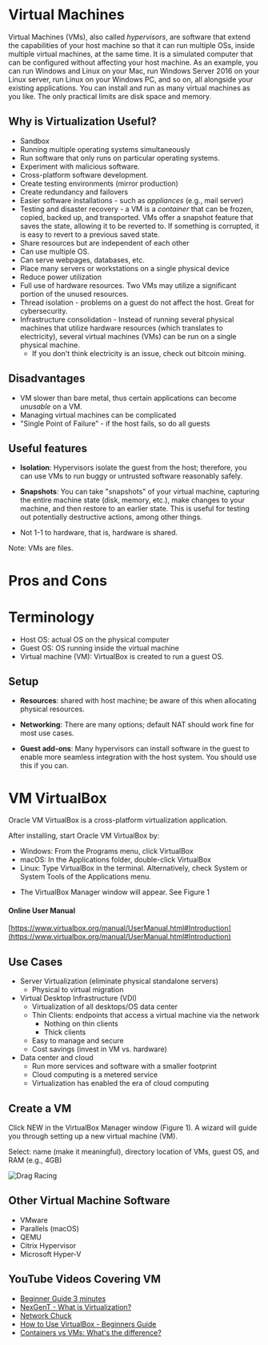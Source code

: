 <!--
layout: lecture
title: "Virtual Machines"
instructor: Quinlan, James
-->

# Virtual Machines

Virtual Machines (VMs), also called _hypervisors_, are software that extend the capabilities of your host machine so that it can run multiple OSs, inside multiple virtual machines, at the same time. It is a simulated computer that can be configured without affecting your host machine. As an example, you can run Windows and Linux on your Mac, run Windows Server 2016 on your Linux server, run Linux on your Windows PC, and so on, all alongside your existing applications. You can install and run as many virtual machines as you like. The only practical limits are disk space and memory.


## Why is Virtualization Useful?

* Sandbox
* Running multiple operating systems simultaneously
* Run software that only runs on particular operating systems.  
* Experiment with malicious software.
* Cross-platform software development.
* Create testing environments (mirror production)
* Create redundancy and failovers
* Easier software installations - such as _appliances_ (e.g., mail server)
* Testing and disaster recovery - a VM is a _container_ that can be frozen, copied, backed up, and transported. VMs offer a snapshot feature that saves the state, allowing it to be reverted to.  If something is corrupted, it is easy to revert to a previous saved state.
* Share resources but are independent of each other
* Can use multiple OS.
* Can serve webpages, databases, etc. 
* Place many servers or workstations on a single physical device 
* Reduce power utilization 
* Full use of hardware resources. Two VMs may utilize a significant portion of the unused resources.   
* Thread isolation - problems on a guest do not affect the host.  Great for cybersecurity.
* Infrastructure consolidation - Instead of running several physical machines that utilize hardware resources (which translates to electricity), several virtual machines (VMs) can be run on a single physical machine.  
	- If you don't think electricity is an issue, check out bitcoin mining.


## Disadvantages
*  VM slower than bare metal, thus certain applications can become _unusable_ on a VM.  
*  Managing virtual machines can be complicated
*  "Single Point of Failure" - if the host fails, so do all guests


## Useful features

- **Isolation**: Hypervisors isolate the guest from the host; therefore, you can use VMs to run buggy or untrusted software reasonably safely.

- **Snapshots**: You can take "snapshots" of your virtual machine, capturing the entire machine state (disk, memory, etc.), make changes to your machine, and then restore to an earlier state. This is useful for testing out potentially destructive actions, among other things.

- Not 1-1 to hardware, that is, hardware is shared.

Note: VMs are files. 

# Pros and Cons




#  Terminology

- Host OS:  actual OS on the physical computer
- Guest OS: OS running inside the virtual machine
- Virtual machine (VM): VirtualBox is created to run a guest OS.  

 


## Setup

- **Resources**: shared with host machine; be aware of this when allocating physical resources.

- **Networking**: There are many options; default NAT should work fine for most use cases.

- **Guest add-ons**: Many hypervisors can install software in the guest to enable more seamless integration with the host system. You should use this if you can.





# VM VirtualBox

Oracle VM VirtualBox is a cross-platform virtualization application.

After installing, start Oracle VM VirtualBox by:

* Windows: From the Programs menu, click VirtualBox
* macOS: In the Applications folder, double-click VirtualBox
* Linux: Type VirtualBox in the terminal.  Alternatively, check System or System Tools of the Applications menu.

 
- The VirtualBox Manager window will appear. See Figure 1


#### Online User Manual

[https://www.virtualbox.org/manual/UserManual.html#Introduction](https://www.virtualbox.org/manual/UserManual.html#Introduction)







## Use Cases
* Server Virtualization (eliminate physical standalone servers)
	- Physical to virtual migration
* Virtual Desktop Infrastructure (VDI)
	- Virtualization of all  desktops/OS data center
	- Thin Clients: endpoints that access a virtual machine via the network
		- Nothing on thin clients
		- Thick clients
	- Easy to manage and secure
	- Cost savings (invest in VM vs. hardware)
* Data center and cloud
	- Run more services and software with a smaller footprint
	- Cloud computing is a metered service
	- Virtualization has enabled the era of cloud computing











## Create a VM

Click NEW in the VirtualBox Manager window (Figure 1).  A wizard will guide you through setting up a new virtual machine (VM).

Select: name (make it meaningful), directory location of VMs, guest OS, and RAM (e.g., 4GB)






![Drag Racing](Dragster.jpg)



## Other Virtual Machine Software
* VMware
* Parallels (macOS)
* QEMU
* Citrix Hypervisor
* Microsoft Hyper-V







## YouTube Videos Covering VM

- [Beginner Guide 3 minutes](https://www.youtube.com/watch?v=yIVXjl4SwVo)
- [NexGenT - What is Virtualization?](https://www.youtube.com/watch?v=L8A9PHeyRrY)
- [Network Chuck](https://www.youtube.com/watch?v=wX75Z-4MEoM)
- [How to Use VirtualBox - Beginners Guide](https://www.youtube.com/watch?v=sB_5fqiysi4)
- [Containers vs VMs: What's the difference?](https://www.youtube.com/watch?v=cjXI-yxqGTI)




